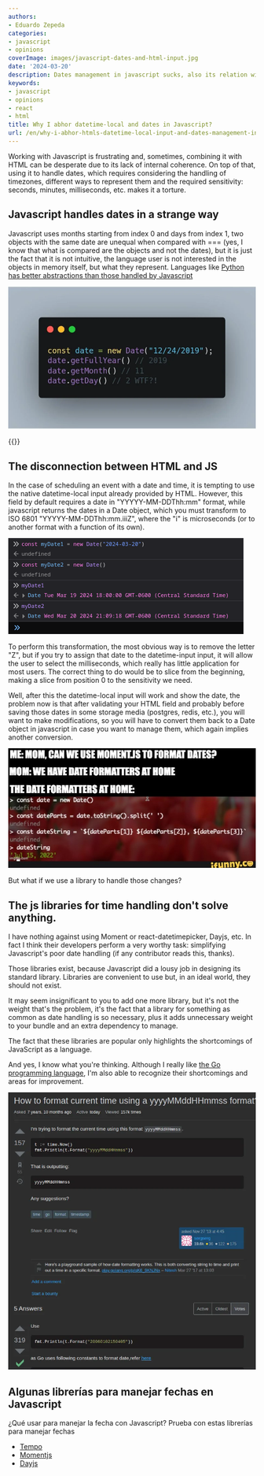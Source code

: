```yaml
---
authors:
- Eduardo Zepeda
categories:
- javascript
- opinions
coverImage: images/javascript-dates-and-html-input.jpg
date: '2024-03-20'
description: Dates management in javascript sucks, also its relation with datetime-local input is counterintuitive and only denotes Javascript's faults as a language
keywords:
- javascript
- opinions
- react
- html
title: Why I abhor datetime-local and dates in Javascript?
url: /en/why-i-abhor-htmls-datetime-local-input-and-dates-management-in-javascript
---
```



Working with Javascript is frustrating and, sometimes, combining it with HTML can be desperate due to its lack of internal coherence. On top of that, using it to handle dates, which requires considering the handling of timezones, different ways to represent them and the required sensitivity: seconds, minutes, milliseconds, etc. makes it a torture.


## Javascript handles dates in a strange way

Javascript uses months starting from index 0 and days from index 1, two objects with the same date are unequal when compared with === (yes, I know that what is compared are the objects and not the dates), but it is just the fact that it is not intuitive, the language user is not interested in the objects in memory itself, but what they represent. Languages like [Python has better abstractions than those handled by Javascript](/en/python-vs-javascript-which-is-the-best-programming-language/)

![Javascript's date management is not intuitive](images/date-javascript.webp "Javascript's date management is not intuitive")

{{<ad>}}

## The disconnection between HTML and JS

In the case of scheduling an event with a date and time, it is tempting to use the native datetime-local input already provided by HTML. However, this field by default requires a date in "YYYYY-MM-DDThh:mm" format, while javascript returns the dates in a Date object, which you must transform to ISO 6801 "YYYYY-MM-DDThh:mm.iiiZ", where the "i" is microseconds (or to another format with a function of its own).

![Two object with the same date in Javascript aren't equal](images/two-dates-javascript.png "Javascript's abstraction when it comes to dates can be confusing")

To perform this transformation, the most obvious way is to remove the letter "Z", but if you try to assign that date to the datetime-input input, it will allow the user to select the milliseconds, which really has little application for most users. The correct thing to do would be to slice from the beginning, making a slice from position 0 to the sensitivity we need. 

Well, after this the datetime-local input will work and show the date, the problem now is that after validating your HTML field and probably before saving those dates in some storage media (postgres, redis, etc.), you will want to make modifications, so you will have to convert them back to a Date object in javascript in case you want to manage them, which again implies another conversion.

![A meme that with irony, makes fun of Javasript's date management](images/formatting-dates-in-javascript.jpg "Oh, mom! Not javascript again!")

But what if we use a library to handle those changes? 

## The js libraries for time handling don't solve anything.

I have nothing against using Moment or react-datetimepicker, Dayjs, etc. In fact I think their developers perform a very worthy task: simplifying Javascript's poor date handling (if any contributor reads this, thanks). 

Those libraries exist, because Javascript did a lousy job in designing its standard library. Libraries are convenient to use but, in an ideal world, they should not exist.

It may seem insignificant to you to add one more library, but it's not the weight that's the problem, it's the fact that a library for something as common as date handling is so necessary, plus it adds unnecessary weight to your bundle and an extra dependency to manage.

The fact that these libraries are popular only highlights the shortcomings of JavaScript as a language. 

And yes, I know what you're thinking. Although I really like [the Go programming language](/en/go-programming-language-introduction-to-variables-and-data-types/), I'm also able to recognize their shortcomings and areas for improvement.

![Go date formatting is awful too](images/date_formatting_golang.webp "Go's date formatting, like Javascript's, is awful")

## Algunas librerías para manejar fechas en Javascript

¿Qué usar para manejar la fecha con Javascript? Prueba con estas librerías para manejar fechas

- [Tempo](https://tempo.formkit.com/#?)
- [Momentjs](https://momentjs.com/#?)
- [Dayjs](https://day.js.org/#?)